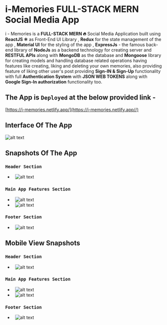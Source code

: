 # i-Memories FULL-STACK MERN Social Media App
i - Memories is a **FULL-STACK MERN 🔥** Social Media Application built using **ReactJS ⚛** as Front-End UI Library , **Redux** for the state management of the app , **Material UI** for the styling of the app , **ExpressJs** - the famous back-end library of **NodeJs**  as a backend technology for creating server and **RESTFUL APIs** along with **MongoDB** as the database and **Mongoose** library for creating models and handling database related operations having features like creating, liking and deleting your own memories, also providing feature of liking other user's post providing **Sign-IN & Sign-Up** functionality with full **Authentication System** with **JSON WEB TOKENS** along with **Google Sign-In authorization** functionality too.

## The App is `Deployed` at the below provided link - ##

[https://i-memories.netlify.app/](https://i-memories.netlify.app//)

## Interface Of The App
![alt text](https://github.com/sarwar1227/covid-19-india-statewise/blob/main/src/components/stateWise/outputs/9.gif)

## Snapshots Of The App
### `Header Section`
- &nbsp; ![alt text](https://github.com/sarwar1227/covid-19-india-statewise/blob/main/src/components/stateWise/outputs/1.png?raw=true)
### `Main App Features Section`
- &nbsp; ![alt text](https://github.com/sarwar1227/covid-19-india-statewise/blob/main/src/components/stateWise/outputs/2.png?raw=true)
- &nbsp; ![alt text](https://github.com/sarwar1227/covid-19-india-statewise/blob/main/src/components/stateWise/outputs/3.png?raw=true)
### `Footer Section`
- &nbsp; ![alt text](https://github.com/sarwar1227/covid-19-india-statewise/blob/main/src/components/stateWise/outputs/4.png?raw=true)

## Mobile View Snapshots
### `Header Section`
- &nbsp; ![alt text](https://github.com/sarwar1227/covid-19-india-statewise/blob/main/src/components/stateWise/outputs/5.jpg?raw=true)
### `Main App Features Section`
- &nbsp; ![alt text](https://github.com/sarwar1227/covid-19-india-statewise/blob/main/src/components/stateWise/outputs/7.jpg?raw=true)
- &nbsp; ![alt text](https://github.com/sarwar1227/covid-19-india-statewise/blob/main/src/components/stateWise/outputs/8.jpg?raw=true)
### `Footer Section`
- &nbsp; ![alt text](https://github.com/sarwar1227/covid-19-india-statewise/blob/main/src/components/stateWise/outputs/6.jpg?raw=true)
